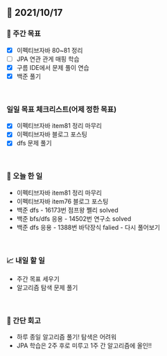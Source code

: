 ## 📅 2021/10/17


### 👏 주간 목표
- [x] 이펙티브자바 80~81 정리
- [ ] JPA 연관 관게 매핑 학습
- [x] 구름 IDE에서 문제 풀이 연습
- [x] 백준 풀기

<br/>

### 일일 목표 체크리스트(어제 정한 목표)

- [x] 이펙티브자바 item81 정리 마무리
- [x] 이펙티브자바 블로그 포스팅
- [x] dfs 문제 풀기

<br/>

### 💯 오늘 한 일

- 이펙티브자바 item81 정리 마무리
- 이펙티브자바 item76 블로그 포스팅
- 백준 dfs - 16173번 점프왕 쩰리 solved
- 백준 bfs/dfs 응용 - 14502번 연구소 solved
- 백준 dfs 응용 - 1388번 바닥장식 falied - 다시 풀어보기


<br/>

### 📈 내일 할 일

- 주간 목표 세우기
- 알고리즘 탐색 문제 풀기

<br/>

### 🤔 간단 회고

- 하루 종일 알고리즘 풀기! 탐색은 어려워
- JPA 학습은 2주 후로 미루고 1주 간 알고리즘에 올인!!

